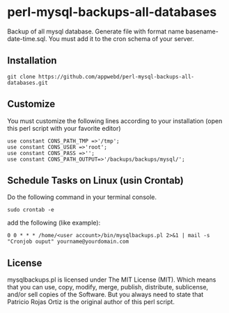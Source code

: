 # perl-mysql-backups-all-databases

Backup of all mysql database. Generate file with format name basename-date-time.sql.  You must add it to the cron schema of your server.

## Installation
```
git clone https://github.com/appwebd/perl-mysql-backups-all-databases.git
```

## Customize

You must customize the following lines according to your installation (open this perl script with your favorite editor)
```
use constant CONS_PATH_TMP =>'/tmp';
use constant CONS_USER =>'root';
use constant CONS_PASS =>'';
use constant CONS_PATH_OUTPUT=>'/backups/backups/mysql/';
```

## Schedule Tasks on Linux (usin Crontab)
Do the following command in your terminal console.
```
sudo crontab -e

```

add the following (like example):
```
0 0 * * * /home/<user account>/bin/mysqlbackups.pl 2>&1 | mail -s "Cronjob ouput" yourname@yourdomain.com
```

## License
 mysqlbackups.pl is licensed under The MIT License (MIT). Which means that you can use, copy, modify, merge, publish, distribute, sublicense, and/or sell copies of the Software. But you always need to state that Patricio Rojas Ortiz is the original author of this perl script.
